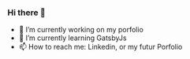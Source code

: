 ### Hi there 👋

- 🔭 I’m currently working on my porfolio
- 🌱 I’m currently learning GatsbyJs
- 📫 How to reach me: Linkedin, or my futur Porfolio

<!--
**OliveCh12/OliveCh12** is a ✨ _special_ ✨ repository because its `README.md` (this file) appears on your GitHub profile.


